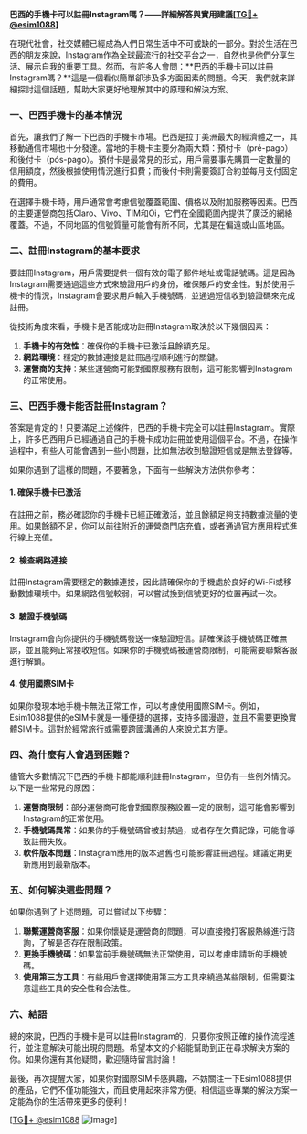 **巴西的手機卡可以註冊Instagram嗎？——詳細解答與實用建議[[TG💪+ @esim1088](https://t.me/s/esim1088)]**

在現代社會，社交媒體已經成為人們日常生活中不可或缺的一部分。對於生活在巴西的朋友來說，Instagram作為全球最流行的社交平台之一，自然也是他們分享生活、展示自我的重要工具。然而，有許多人會問：**巴西的手機卡可以註冊Instagram嗎？**這是一個看似簡單卻涉及多方面因素的問題。今天，我們就來詳細探討這個話題，幫助大家更好地理解其中的原理和解決方案。

### 一、巴西手機卡的基本情況

首先，讓我們了解一下巴西的手機卡市場。巴西是拉丁美洲最大的經濟體之一，其移動通信市場也十分發達。當地的手機卡主要分為兩大類：預付卡（pré-pago）和後付卡（pós-pago）。預付卡是最常見的形式，用戶需要事先購買一定數量的信用額度，然後根據使用情況進行扣費；而後付卡則需要簽訂合約並每月支付固定的費用。

在選擇手機卡時，用戶通常會考慮信號覆蓋範圍、價格以及附加服務等因素。巴西的主要運營商包括Claro、Vivo、TIM和Oi，它們在全國範圍內提供了廣泛的網絡覆蓋。不過，不同地區的信號質量可能會有所不同，尤其是在偏遠或山區地區。

### 二、註冊Instagram的基本要求

要註冊Instagram，用戶需要提供一個有效的電子郵件地址或電話號碼。這是因為Instagram需要通過這些方式來驗證用戶的身份，確保賬戶的安全性。對於使用手機卡的情況，Instagram會要求用戶輸入手機號碼，並通過短信收到驗證碼來完成註冊。

從技術角度來看，手機卡是否能成功註冊Instagram取決於以下幾個因素：

1. **手機卡的有效性**：確保你的手機卡已激活且餘額充足。
2. **網路環境**：穩定的數據連接是註冊過程順利進行的關鍵。
3. **運營商的支持**：某些運營商可能對國際服務有限制，這可能影響到Instagram的正常使用。

### 三、巴西手機卡能否註冊Instagram？

答案是肯定的！只要滿足上述條件，巴西的手機卡完全可以註冊Instagram。實際上，許多巴西用戶已經通過自己的手機卡成功註冊並使用這個平台。不過，在操作過程中，有些人可能會遇到一些小問題，比如無法收到驗證短信或是無法登錄等。

如果你遇到了這樣的問題，不要著急，下面有一些解決方法供你參考：

#### 1. 確保手機卡已激活
在註冊之前，務必確認你的手機卡已經正確激活，並且餘額足夠支持數據流量的使用。如果餘額不足，你可以前往附近的運營商門店充值，或者通過官方應用程式進行線上充值。

#### 2. 檢查網路連接
註冊Instagram需要穩定的數據連接，因此請確保你的手機處於良好的Wi-Fi或移動數據環境中。如果網路信號較弱，可以嘗試換到信號更好的位置再試一次。

#### 3. 驗證手機號碼
Instagram會向你提供的手機號碼發送一條驗證短信。請確保該手機號碼正確無誤，並且能夠正常接收短信。如果你的手機號碼被運營商限制，可能需要聯繫客服進行解鎖。

#### 4. 使用國際SIM卡
如果你發現本地手機卡無法正常工作，可以考慮使用國際SIM卡。例如，Esim1088提供的eSIM卡就是一種便捷的選擇，支持多國漫遊，並且不需要更換實體SIM卡。這對於經常旅行或需要跨國溝通的人來說尤其方便。

### 四、為什麼有人會遇到困難？

儘管大多數情況下巴西的手機卡都能順利註冊Instagram，但仍有一些例外情況。以下是一些常見的原因：

1. **運營商限制**：部分運營商可能會對國際服務設置一定的限制，這可能會影響到Instagram的正常使用。
2. **手機號碼異常**：如果你的手機號碼曾被封禁過，或者存在欠費記錄，可能會導致註冊失敗。
3. **軟件版本問題**：Instagram應用的版本過舊也可能影響註冊過程。建議定期更新應用到最新版本。

### 五、如何解決這些問題？

如果你遇到了上述問題，可以嘗試以下步驟：

1. **聯繫運營商客服**：如果你懷疑是運營商的問題，可以直接撥打客服熱線進行諮詢，了解是否存在限制政策。
2. **更換手機號碼**：如果當前手機號碼無法正常使用，可以考慮申請新的手機號碼。
3. **使用第三方工具**：有些用戶會選擇使用第三方工具來繞過某些限制，但需要注意這些工具的安全性和合法性。

### 六、結語

總的來說，巴西的手機卡是可以註冊Instagram的，只要你按照正確的操作流程進行，並注意解決可能出現的問題。希望本文的介紹能幫助到正在尋求解決方案的你。如果你還有其他疑問，歡迎隨時留言討論！

最後，再次提醒大家，如果你對國際SIM卡感興趣，不妨關注一下Esim1088提供的產品，它們不僅功能強大，而且使用起來非常方便。相信這些專業的解決方案一定能為你的生活帶來更多的便利！

[[TG💪+ @esim1088](https://t.me/s/esim1088) ![Image](https://i.postimg.cc/4NQfJmqS/Snipaste-2025-05-13-00-14-12.png)]